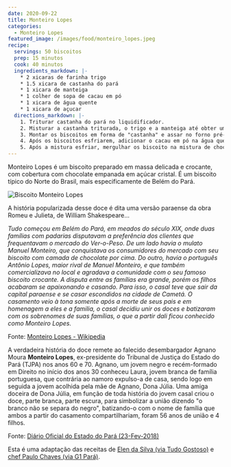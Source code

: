 ```yaml
---
date: 2020-09-22
title: Monteiro Lopes
categories:
  - Monteiro Lopes
featured_image: /images/food/monteiro_lopes.jpeg
recipe:
  servings: 50 biscoitos
  prep: 15 minutos
  cook: 40 minutos
  ingredients_markdown: |-
    * 2 xicaras de farinha trigo
    * 1.5 xicara de castanha do pará
    * 1 xicara de manteiga 
    * 1 colher de sopa de cacau em pó
    * 1 xicara de água quente
    * 1 xicara de açucar
  directions_markdown: |-
    1. Triturar castanha do pará no liquidificador. 
    2. Misturar a castanha triturada, o trigo e a manteiga até obter uma mistura homogenea. 
    3. Montar os biscoitos em forma de "castanha" e assar no forno pré-aquecido por 15-20 minutos.
    4. Após os biscoitos esfriarem, adicionar o cacau em pó na água quente num copo pequeno e mexer até dissolver o chocolate por completo.  
    5. Após a mistura esfriar, mergulhar os biscoito na mistura de chocolate até a metade e, em seguida, untar o biscoito com açucar. _Dica: Dê preferência para copos de  diâmetro pequeno para que o biscoito possa ser mergulhado com mais facilidade._
---
```


Monteiro Lopes é um biscoito preparado em massa delicada e crocante, com cobertura com chocolate empanada em açúcar cristal. 
É um biscoito típico do Norte do Brasil, mais especificamente de Belém do Pará.

![Biscoito Monteiro Lopes](/icook/images/food/monteiro_lopes.jpeg)

A história popularizada desse doce é dita uma versão paraense da obra Romeu e Julieta, de William Shakespeare...

_Tudo começou em Belém do Pará, em meados do século XIX, onde duas famílias com padarias disputavam a preferência dos clientes que frequentavam o mercado do Ver-o-Peso. De um lado havia o mulato Manuel Monteiro, que conquistava os consumidores do mercado com seu biscoito com camada de chocolate por cima. Do outro, havia o português Antônio Lopes, maior rival de Manuel Monteiro, e que também comercializava no local e agradava a comunidade com o seu famoso biscoito crocante. A disputa entre as famílias era grande, porém os filhos acabaram se apaixonando e casando. Para isso, o casal teve que sair da capital paraense e se casar escondidos na cidade de Cametá. O casamento veio à tona somente após a morte de seus pais e em homenagem a eles e a familia, o casal decidiu unir os doces e batizaram com os sobrenomes de suas famílias, o que a partir dali ficou conhecido como Monteiro Lopes._

Fonte: [Monteiro Lopes - Wikipedia](https://pt.wikipedia.org/wiki/Monteiro_Lopes)

A verdadeira história do doce remete ao falecido desembargador Agnano Moura **Monteiro Lopes**, ex-presidente do Tribunal de Justiça do Estado do Pará (TJPA) nos anos 60 e 70. 
Agnano, um jovem negro e recém-formado em Direito no início dos anos 30 conheceu Laura, jovem branca de família portuguesa, que contrária ao namoro expulso-a de casa, sendo logo em seguida a jovem acolhida pela mãe de Agnano, Dona Júlia. 
Uma amiga doceira de Dona Júlia, em função de toda história do jovem casal criou o doce, parte branca, parte escura, para simbolizar a união dizendo "o branco não se separa do negro", 
batizando-o com o nome de família que ambos a partir do casamento compartilhariam, foram 56 anos de união e 4 filhos.

Fonte: [Diário Oficial do Estado do Pará (23-Fev-2018)](https://www.ioepa.com.br/pages/2018/2018.02.23.DOE.pdf)

Esta é uma adaptação das receitas de 
[Elen da Silva (via Tudo Gostoso)](https://tudogostoso.com.br/receita/61477-biscoitos-monteiro-lopes.html) 
e 
[chef Paulo Chaves (via G1 Pará)](https://g1.globo.com/pa/para/e-do-para/noticia/2015/08/pai-e-filha-ensinam-preparar-receita-de-monteiro-lopes-com-castanha.html).
